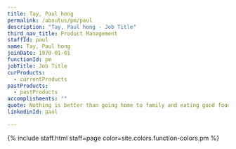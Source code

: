```yaml
---
title: Tay, Paul hong
permalink: /aboutus/pm/paul
description: "Tay, Paul hong - Job Title"
third_nav_title: Product Management
staffId: paul
name: Tay, Paul hong
joinDate: 1970-01-01
functionId: pm
jobTitle: Job Title
curProducts:
  - currentProducts
pastProducts:
  - pastProducts
accomplishments: ""
quote: Nothing is better than going home to family and eating good food and relaxing
linkedinId: paul

---
```


{% include staff.html staff=page color=site.colors.function-colors.pm %}

